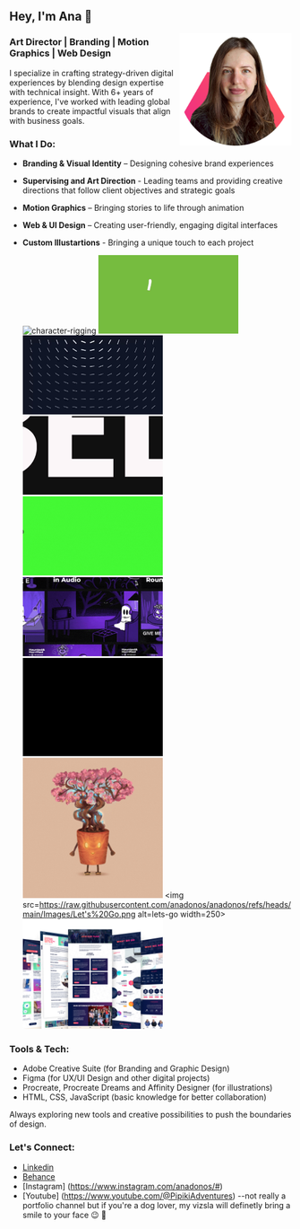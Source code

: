 ## Hey, I'm Ana 👋

<!--
**anadonos/anadonos** is a ✨ _special_ ✨ repository because its `README.md` (this file) appears on your GitHub profile.
-->

<img src=https://raw.githubusercontent.com/anadonos/anadonos/refs/heads/main/Images/profile%20image_teams.png alt=profileimage width=200 align=right>

### **Art Director | Branding | Motion Graphics | Web Design**

I specialize in crafting strategy-driven digital experiences by blending design expertise with technical insight. With 6+ years of experience, I've worked with leading global brands to create impactful visuals that align with business goals.

### **What I Do:**

- **Branding & Visual Identity** – Designing cohesive brand experiences
- **Supervising and Art Direction** - Leading teams and providing creative directions that follow client objectives and strategic goals
- **Motion Graphics** – Bringing stories to life through animation
- **Web & UI Design** – Creating user-friendly, engaging digital interfaces
- **Custom Illustartions** - Bringing a unique touch to each project
  
  <img src=https://raw.githubusercontent.com/anadonos/anadonos/refs/heads/main/Images/character%20rigging.gif alt=character-rigging width=250> <img src=https://raw.githubusercontent.com/anadonos/anadonos/refs/heads/main/Images/bike%20on%20poster.gif alt=bike-on-poster width=250>
  <img src=https://raw.githubusercontent.com/anadonos/anadonos/refs/heads/main/Images/logo%20animation%20with%20script.gif alt=logo-animation-with-script width=250> <img src=https://raw.githubusercontent.com/anadonos/anadonos/refs/heads/main/Images/playful%20typography.gif alt=playful-typography width=250>
  <img src=https://raw.githubusercontent.com/anadonos/anadonos/refs/heads/main/Images/webflow%20website.gif alt=webflow-website width=250> <img src=https://raw.githubusercontent.com/anadonos/anadonos/refs/heads/main/Images/halloween%20campaign.gif alt=halloween-campaign width=250>
  <img src=https://raw.githubusercontent.com/anadonos/anadonos/refs/heads/main/Images/Coca-Cola%20Animation.gif alt=coca-cola-animation width=250> <img src=https://raw.githubusercontent.com/anadonos/anadonos/refs/heads/main/Images/Enchanted%20Plants%20Animation.gif alt=nft-plants width=250>
  <img src=https://raw.githubusercontent.com/anadonos/anadonos/refs/heads/main/Images/Let's%20Go.png alt=lets-go width=250> <img src=https://raw.githubusercontent.com/anadonos/anadonos/refs/heads/main/Images/ZN%20website.png alt=zn-website width=250>


### **Tools & Tech:**

- Adobe Creative Suite (for Branding and Graphic Design)
- Figma (for UX/UI Design and other digital projects)
- Procreate, Procreate Dreams and Affinity Designer (for illustrations)
- HTML, CSS, JavaScript (basic knowledge for better collaboration)

Always exploring new tools and creative possibilities to push the boundaries of design.

### **Let's Connect:**

- [Linkedin](https://www.linkedin.com/in/anamaria-donos/)
- [Behance](https://www.behance.net/anadonos)
- [Instagram] (https://www.instagram.com/anadonos/#)
- [Youtube] (https://www.youtube.com/@PipikiAdventures) --not really a portfolio channel but if you're a dog lover, my vizsla will definetly bring a smile to your face 😉 🐾
